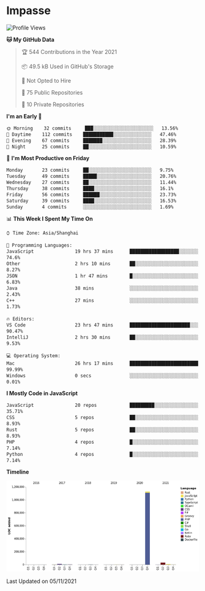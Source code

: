 # Impasse

<!--START_SECTION:waka-->
![Profile Views](http://img.shields.io/badge/Profile%20Views-13-blue)

**🐱 My GitHub Data** 

> 🏆 544 Contributions in the Year 2021
 > 
> 📦 49.5 kB Used in GitHub's Storage 
 > 
> 🚫 Not Opted to Hire
 > 
> 📜 75 Public Repositories 
 > 
> 🔑 10 Private Repositories  
 > 
**I'm an Early 🐤** 

```text
🌞 Morning    32 commits     ███░░░░░░░░░░░░░░░░░░░░░░   13.56% 
🌆 Daytime    112 commits    ███████████░░░░░░░░░░░░░░   47.46% 
🌃 Evening    67 commits     ███████░░░░░░░░░░░░░░░░░░   28.39% 
🌙 Night      25 commits     ██░░░░░░░░░░░░░░░░░░░░░░░   10.59%

```
📅 **I'm Most Productive on Friday** 

```text
Monday       23 commits     ██░░░░░░░░░░░░░░░░░░░░░░░   9.75% 
Tuesday      49 commits     █████░░░░░░░░░░░░░░░░░░░░   20.76% 
Wednesday    27 commits     ██░░░░░░░░░░░░░░░░░░░░░░░   11.44% 
Thursday     38 commits     ████░░░░░░░░░░░░░░░░░░░░░   16.1% 
Friday       56 commits     ██████░░░░░░░░░░░░░░░░░░░   23.73% 
Saturday     39 commits     ████░░░░░░░░░░░░░░░░░░░░░   16.53% 
Sunday       4 commits      ░░░░░░░░░░░░░░░░░░░░░░░░░   1.69%

```


📊 **This Week I Spent My Time On** 

```text
⌚︎ Time Zone: Asia/Shanghai

💬 Programming Languages: 
JavaScript               19 hrs 37 mins      ██████████████████░░░░░░░   74.6% 
Other                    2 hrs 10 mins       ██░░░░░░░░░░░░░░░░░░░░░░░   8.27% 
JSON                     1 hr 47 mins        █░░░░░░░░░░░░░░░░░░░░░░░░   6.83% 
Java                     38 mins             ░░░░░░░░░░░░░░░░░░░░░░░░░   2.43% 
C++                      27 mins             ░░░░░░░░░░░░░░░░░░░░░░░░░   1.73%

🔥 Editors: 
VS Code                  23 hrs 47 mins      ██████████████████████░░░   90.47% 
IntelliJ                 2 hrs 30 mins       ██░░░░░░░░░░░░░░░░░░░░░░░   9.53%

💻 Operating System: 
Mac                      26 hrs 17 mins      █████████████████████████   99.99% 
Windows                  0 secs              ░░░░░░░░░░░░░░░░░░░░░░░░░   0.01%

```

**I Mostly Code in JavaScript** 

```text
JavaScript               20 repos            █████████░░░░░░░░░░░░░░░░   35.71% 
CSS                      5 repos             ██░░░░░░░░░░░░░░░░░░░░░░░   8.93% 
Rust                     5 repos             ██░░░░░░░░░░░░░░░░░░░░░░░   8.93% 
PHP                      4 repos             █░░░░░░░░░░░░░░░░░░░░░░░░   7.14% 
Python                   4 repos             █░░░░░░░░░░░░░░░░░░░░░░░░   7.14%

```


**Timeline**

![Chart not found](https://raw.githubusercontent.com/impasse/impasse/master/charts/bar_graph.png) 


 Last Updated on 05/11/2021
<!--END_SECTION:waka-->
